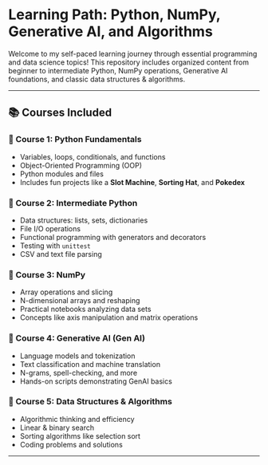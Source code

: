# Learning Path: Python, NumPy, Generative AI, and Algorithms

Welcome to my self-paced learning journey through essential programming and data science topics! This repository includes organized content from beginner to intermediate Python, NumPy operations, Generative AI foundations, and classic data structures & algorithms.

---

## 📚 Courses Included

### 🔹 Course 1: Python Fundamentals
- Variables, loops, conditionals, and functions
- Object-Oriented Programming (OOP)
- Python modules and files
- Includes fun projects like a **Slot Machine**, **Sorting Hat**, and **Pokedex**

### 🔹 Course 2: Intermediate Python
- Data structures: lists, sets, dictionaries
- File I/O operations
- Functional programming with generators and decorators
- Testing with `unittest`
- CSV and text file parsing

### 🔹 Course 3: NumPy
- Array operations and slicing
- N-dimensional arrays and reshaping
- Practical notebooks analyzing data sets
- Concepts like axis manipulation and matrix operations

### 🔹 Course 4: Generative AI (Gen AI)
- Language models and tokenization
- Text classification and machine translation
- N-grams, spell-checking, and more
- Hands-on scripts demonstrating GenAI basics

### 🔹 Course 5: Data Structures & Algorithms
- Algorithmic thinking and efficiency
- Linear & binary search
- Sorting algorithms like selection sort
- Coding problems and solutions

---
